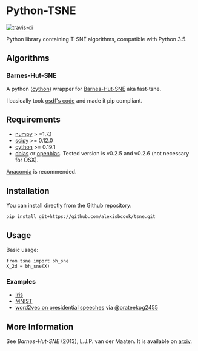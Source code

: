 Python-TSNE
===========

[![travis-ci](https://api.travis-ci.org/danielfrg/tsne.svg)](https://travis-ci.org/danielfrg/tsne)

Python library containing T-SNE algorithms, compatible with Python 3.5.

Algorithms
----------

### Barnes-Hut-SNE

A python ([cython](http://www.cython.org)) wrapper for [Barnes-Hut-SNE](http://homepage.tudelft.nl/19j49/t-SNE.html) aka fast-tsne.

I basically took [osdf's code](https://github.com/osdf/py_bh_tsne) and made it pip compliant.

Requirements
------------

* [numpy](numpy.scipy.org) > =1.7.1
* [scipy](http://www.scipy.org/) >= 0.12.0
* [cython](cython.org) >= 0.19.1
* [cblas](http://www.netlib.org/blas/) or [openblas](https://github.com/xianyi/OpenBLAS). Tested version is v0.2.5 and v0.2.6 (not necessary for OSX).

[Anaconda](http://continuum.io/downloads) is recommended.

Installation
------------

You can install directly from the Github repository:

```
pip install git+https://github.com/alexisbcook/tsne.git
```

Usage
-----

Basic usage:

```
from tsne import bh_sne
X_2d = bh_sne(X)
```

### Examples

* [Iris](http://nbviewer.ipython.org/urls/raw.github.com/danielfrg/py_tsne/master/examples/iris.ipynb)
* [MNIST](http://nbviewer.ipython.org/urls/raw.github.com/danielfrg/py_tsne/master/examples/mnist.ipynb)
* [word2vec on presidential speeches](https://github.com/prateekpg2455/U.S-Presidential-Speeches) via [@prateekpg2455](https://github.com/prateekpg2455)

More Information
----------------

See *Barnes-Hut-SNE* (2013), L.J.P. van der Maaten. It is available on [arxiv](http://arxiv.org/abs/1301.3342).
